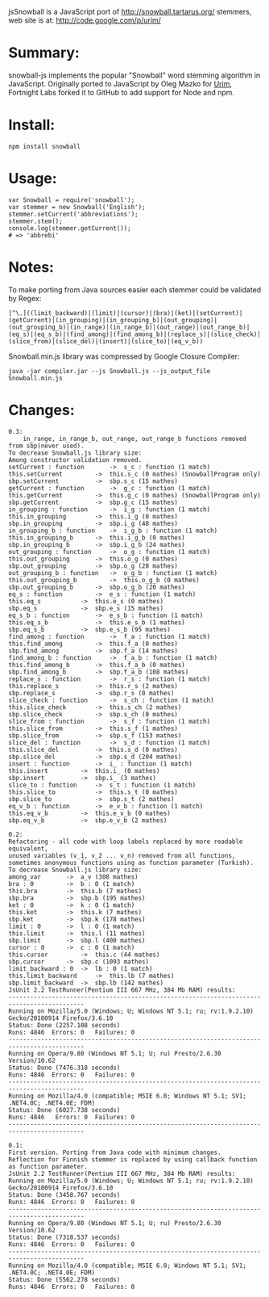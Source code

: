 jsSnowball is a JavaScript port of http://snowball.tartarus.org/ stemmers,
web site is at: http://code.google.com/p/urim/

Summary:
========

snowball-js implements the popular "Snowball" word stemming algorithm in
JavaScript. Originally ported to JavaScript by Oleg Mazko for
[Urim](http://code.google.com/p/urim/), Fortnight Labs forked it to
GitHub to add support for Node and npm.


Install:
========

    npm install snowball

Usage:
======

    var Snowball = require('snowball');
    var stemmer = new Snowball('English');
    stemmer.setCurrent('abbreviations');
    stemmer.stem();
    console.log(stemmer.getCurrent());
    # => 'abbrebi'

Notes:
======
To make porting from Java sources easier each stemmer could be validated by Regex:

    [^\.]((limit_backward)|(limit)|(cursor)|(bra)|(ket)|(setCurrent)|(getCurrent)|(in_grouping)|(in_grouping_b)|(out_grouping)|(out_grouping_b)|(in_range)|(in_range_b)|(out_range)|(out_range_b)|(eq_s)|(eq_s_b)|(find_among)|(find_among_b)|(replace_s)|(slice_check)|(slice_from)|(slice_del)|(insert)|(slice_to)|(eq_v_b))

Snowball.min.js library was compressed by Google Closure Compiler:

    java -jar compiler.jar --js Snowball.js --js_output_file Snowball.min.js

Changes:
========

    0.3:
        in_range, in_range_b, out_range, out_range_b functions removed from sbp(never used).
    To decrease Snowball.js library size:
    Among constructor validation removed.
    setCurrent : function		->	s_c : function (1 match)
    this.setCurrent  		->	this.s_c (0 mathes)	(SnowballProgram only)
    sbp.setCurrent			->	sbp.s_c (15 mathes)
    getCurrent : function		->	g_c : function (1 match)
    this.getCurrent  		->	this.g_c (0 mathes)	(SnowballProgram only)
    sbp.getCurrent			->	sbp.g_c (15 mathes)
    in_grouping : function		->	i_g : function (1 match)
    this.in_grouping 		->	this.i_g (0 mathes)
    sbp.in_grouping			->	sbp.i_g (48 mathes)
    in_grouping_b : function	->	i_g_b : function (1 match)
    this.in_grouping_b 		->	this.i_g_b (0 mathes)
    sbp.in_grouping_b		->	sbp.i_g_b (24 mathes)
    out_grouping : function		->	o_g : function (1 match)
    this.out_grouping 		->	this.o_g (0 mathes)
    sbp.out_grouping		->	sbp.o_g (28 mathes)	
    out_grouping_b : function	->	o_g_b : function (1 match)
    this.out_grouping_b 		->	this.o_g_b (0 mathes)
    sbp.out_grouping_b		->	sbp.o_g_b (20 mathes)
    eq_s : function			->	e_s : function (1 match)
    this.eq_s 			->	this.e_s (0 mathes)
    sbp.eq_s			->	sbp.e_s (15 mathes)
    eq_s_b : function		->	e_s_b : function (1 match)
    this.eq_s_b 			->	this.e_s_b (1 mathes)
    sbp.eq_s_b			->	sbp.e_s_b (95 mathes)
    find_among : function		->	f_a : function (1 match)
    this.find_among 		->	this.f_a (0 mathes)
    sbp.find_among			->	sbp.f_a (14 mathes)
    find_among_b : function		->	f_a_b : function (1 match)
    this.find_among_b 		->	this.f_a_b (0 mathes)
    sbp.find_among_b		->	sbp.f_a_b (108 mathes)
    replace_s : function		->	r_s : function (1 match)
    this.replace_s	 		->	this.r_s (2 mathes)
    sbp.replace_s			->	sbp.r_s (0 mathes)
    slice_check : function		->	s_ch : function (1 match)
    this.slice_check	 	->	this.s_ch (2 mathes)
    sbp.slice_check			->	sbp.s_ch (0 mathes)
    slice_from : function		->	s_f : function (1 match)
    this.slice_from	 		->	this.s_f (1 mathes)
    sbp.slice_from			->	sbp.s_f (153 mathes)
    slice_del : function		->	s_d : function (1 match)
    this.slice_del	 		->	this.s_d (0 mathes)
    sbp.slice_del			->	sbp.s_d (204 mathes)
    insert : function		->	i_ : function (1 match)
    this.insert	 		->	this.i_ (0 mathes)
    sbp.insert			->	sbp.i_ (3 mathes)
    slice_to : function		->	s_t : function (1 match)
    this.slice_to	 		->	this.s_t (0 mathes)
    sbp.slice_to			->	sbp.s_t (2 mathes)
    eq_v_b : function		->	e_v_b : function (1 match)
    this.eq_v_b	 		->	this.e_v_b (0 mathes)
    sbp.eq_v_b			->	sbp.e_v_b (2 mathes)

    0.2:
    Refactoring - all code with loop labels replaced by more readable equivalent,
    unused variables (v_1, v_2 ... v_n) removed from all functions, 
    sometimes anonymous functions using as function parameter (Turkish).
    To decrease Snowball.js library size:
    among_var		->	a_v (308 mathes)
    bra : 0			->	b : 0 (1 match)
    this.bra 		->	this.b (7 mathes)
    sbp.bra			->	sbp.b (195 mathes)
    ket : 0			->	k : 0 (1 match)
    this.ket 		->	this.k (7 mathes)
    sbp.ket			->	sbp.k (178 mathes)
    limit : 0		->	l : 0 (1 match)
    this.limit 		->	this.l (11 mathes)
    sbp.limit		->	sbp.l (400 mathes)
    cursor : 0		->	c : 0 (1 match)
    this.cursor 		->	this.c (44 mathes)
    sbp.cursor		->	sbp.c (1093 mathes)
    limit_backward : 0	->	lb : 0 (1 match)
    this.limit_backward 	->	this.lb (7 mathes)
    sbp.limit_backward	->	sbp.lb (142 mathes)
    JsUnit 2.2 TestRunner(Pentium III 667 MHz, 384 Mb RAM) results:
    -------------------------------------------------------------------------------------------
    Running on Mozilla/5.0 (Windows; U; Windows NT 5.1; ru; rv:1.9.2.10) Gecko/20100914 Firefox/3.6.10 
    Status: Done (2257.108 seconds)
    Runs: 4846	Errors: 0	Failures: 0
    -------------------------------------------------------------------------------------------
    Running on Opera/9.80 (Windows NT 5.1; U; ru) Presto/2.6.30 Version/10.62
    Status: Done (7476.318 seconds)
    Runs: 4846	Errors: 0	Failures: 0
    -------------------------------------------------------------------------------------------
    Running on Mozilla/4.0 (compatible; MSIE 6.0; Windows NT 5.1; SV1; .NET4.0C; .NET4.0E; FDM)
    Status: Done (6027.738 seconds)
    Runs: 4846	 Errors: 0	Failures: 0
    -------------------------------------------------------------------------------------------

    0.1:
    First version. Porting from Java code with minimum changes. 
    Reflection for Finnish stemmer is replaced by using callback function as function parameter.
    JsUnit 2.2 TestRunner(Pentium III 667 MHz, 384 Mb RAM) results:
    Running on Mozilla/5.0 (Windows; U; Windows NT 5.1; ru; rv:1.9.2.10) Gecko/20100914 Firefox/3.6.10
    Status: Done (3458.767 seconds)
    Runs: 4846	Errors: 0	Failures: 0
    -------------------------------------------------------------------------------------------
    Running on Opera/9.80 (Windows NT 5.1; U; ru) Presto/2.6.30 Version/10.62
    Status: Done (7318.537 seconds)
    Runs: 4846	Errors: 0	Failures: 0
    -------------------------------------------------------------------------------------------
    Running on Mozilla/4.0 (compatible; MSIE 6.0; Windows NT 5.1; SV1; .NET4.0C; .NET4.0E; FDM)
    Status: Done (5562.278 seconds)
    Runs: 4846	Errors: 0	Failures: 0
